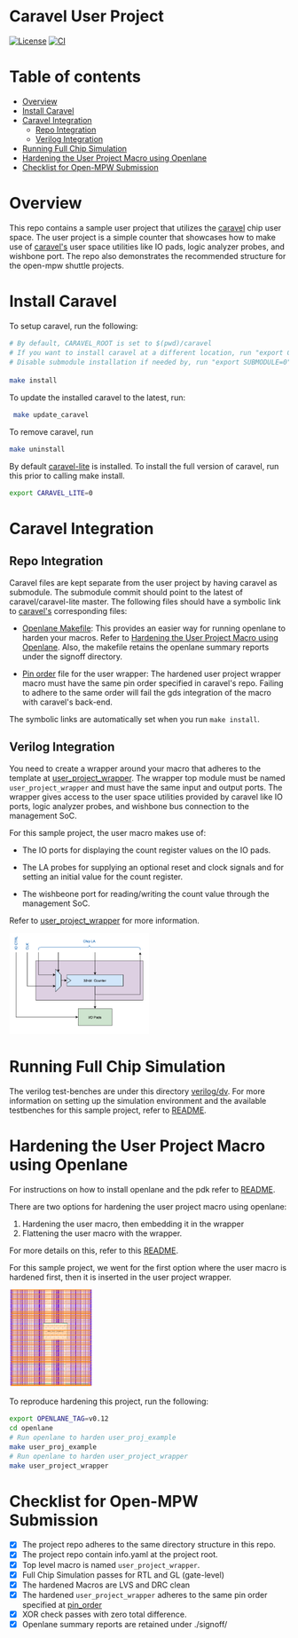 <!---
# SPDX-FileCopyrightText: 2020 Efabless Corporation
#
# Licensed under the Apache License, Version 2.0 (the "License");
# you may not use this file except in compliance with the License.
# You may obtain a copy of the License at
#
#      http://www.apache.org/licenses/LICENSE-2.0
#
# Unless required by applicable law or agreed to in writing, software
# distributed under the License is distributed on an "AS IS" BASIS,
# WITHOUT WARRANTIES OR CONDITIONS OF ANY KIND, either express or implied.
# See the License for the specific language governing permissions and
# limitations under the License.
#
# SPDX-License-Identifier: Apache-2.0
-->

# Caravel User Project
[![License](https://img.shields.io/badge/License-Apache%202.0-blue.svg)](https://opensource.org/licenses/Apache-2.0) [![CI](https://github.com/efabless/caravel_project_example/actions/workflows/caravel_example_ci.yml/badge.svg)](https://github.com/efabless/caravel_project_example/actions/workflows/caravel_example_ci.yml)

# Table of contents
- [Overview](#overview)
- [Install Caravel](#install-caravel)
- [Caravel Integration](#caravel-integration)
    - [Repo Integration](#repo-integration)
    - [Verilog Integration](#verilog-integration)
- [Running Full Chip Simulation](#running-full-chip-simulation)
- [Hardening the User Project Macro using Openlane](#hardening-the-user-project-macro-using-openlane)
- [Checklist for Open-MPW Submission](#checklist-for-open-mpw-submission)
  
# Overview

This repo contains a sample user project that utilizes the [caravel](https://github.com/efabless/caravel.git) chip user space. The user project is a simple counter that showcases how to make use of [caravel's](https://github.com/efabless/caravel.git) user space utilities like IO pads, logic analyzer probes, and wishbone port. The repo also demonstrates the recommended structure for the open-mpw shuttle projects. 

# Install Caravel

To setup caravel, run the following: 

```bash
# By default, CARAVEL_ROOT is set to $(pwd)/caravel
# If you want to install caravel at a different location, run "export CARAVEL_ROOT=<caravel-path>"
# Disable submodule installation if needed by, run "export SUBMODULE=0"

make install
```

To update the installed caravel to the latest, run: 

```bash
 make update_caravel
```

To remove caravel, run 
```bash
make uninstall
```

By default [caravel-lite]() is installed. To install the full version of caravel, run this prior to calling make install. 
```bash
export CARAVEL_LITE=0
```

# Caravel Integration

## Repo Integration

Caravel files are kept separate from the user project by having caravel as submodule. The submodule commit should point to the latest of caravel/caravel-lite master. The following files should have a symbolic link to [caravel's](https://github.com/efabless/caravel.git) corresponding files: 

- [Openlane Makefile](openlane/Makefile): This provides an easier way for running openlane to harden your macros. Refer to 
[Hardening the User Project Macro using Openlane](#hardening-the-user-project-macro-using-openlane). Also, the makefile retains the openlane summary reports under the signoff directory. 

- [Pin order](openlane/user_project_wrapper/pin_order.cfg) file for the user wrapper: The hardened user project wrapper macro must have the same pin order specified in caravel's repo. Failing to adhere to the same order will fail the gds integration of the macro with caravel's back-end. 

The symbolic links are automatically set when you run `make install`. 

## Verilog Integration

You need to create a wrapper around your macro that adheres to the template at [user_project_wrapper](caravel/verilog/rtl/__user_project_wrapper.v). The wrapper top module must be named `user_project_wrapper` and must have the same input and output ports. The wrapper gives access to the user space utilities provided by caravel like IO ports, logic analyzer probes, and wishbone bus connection to the management SoC. 

For this sample project, the user macro makes use of: 

- The IO ports for displaying the count register values on the IO pads. 

- The LA probes for supplying an optional reset and clock signals and for setting an initial value for the count register. 

- The wishbeone port for reading/writing the count value through the management SoC. 

Refer to [user_project_wrapper](verilog/rtl/user_project_wrapper.v) for more information. 

<p align=”center”>
<img src="docs/source/_static/counter_32.png" width="50%" height="10%">
</p>

# Running Full Chip Simulation

The verilog test-benches are under this directory [verilog/dv](verilog/dv). For more information on setting up the simulation environment and the available testbenches for this sample project, refer to [README](verilog/dv/README.md).

# Hardening the User Project Macro using Openlane 

For instructions on how to install openlane and the pdk refer to [README](https://github.com/efabless/openlane/blob/master/README.md). 

There are two options for hardening the user project macro using openlane: 

1. Hardening the user macro, then embedding it in the wrapper
2. Flattening the user macro with the wrapper. 

For more details on this, refer to this [README](caravel/blob/master/openlane/README.rst).

For this sample project, we went for the first option where the user macro is hardened first, then it is inserted in the user project wrapper. 

<p align=”center”>
<img src="docs/source/_static/wrapper.png" width="30%" height="5%">
</p>

To reproduce hardening this project, run the following: 

```bash
export OPENLANE_TAG=v0.12
cd openlane
# Run openlane to harden user_proj_example
make user_proj_example
# Run openlane to harden user_project_wrapper
make user_project_wrapper
```

# Checklist for Open-MPW Submission

- [x] The project repo adheres to the same directory structure in this repo.
- [x] The project repo contain info.yaml at the project root. 
- [x] Top level macro is named `user_project_wrapper`. 
- [x] Full Chip Simulation passes for RTL and GL (gate-level)
- [x] The hardened Macros are LVS and DRC clean
- [x] The hardened `user_project_wrapper` adheres to the same pin order specified at [pin_order](https://github.com/efabless/caravel/blob/master/openlane/user_project_wrapper_empty/pin_order.cfg)
- [x] XOR check passes with zero total difference. 
- [x] Openlane summary reports are retained under ./signoff/<macro-name> 
